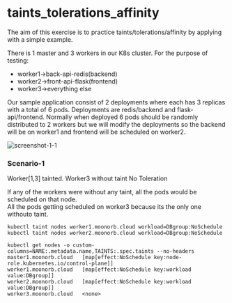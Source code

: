 # taints_tolerations_affinity
The aim of this exercise is to practice taints/tolerations/affinity by applying with a simple example.

There is 1 master and 3 workers in our K8s cluster. 
For the purpose of testing:
- worker1->back-api-redis(backend)
- worker2->front-api-flask(frontend)
- worker3->everything else

Our sample application consist of 2 deployments where each has 3 replicas with a total of 6 pods. Deployments are redis/backend and flask-api/frontend. 
Normally when deployed 6 pods should be randomly distributed to 2 workers but we will modify the deployments so the backend will be on worker1 and frontend will be scheduled on worker2.

![screenshot-1-1](https://user-images.githubusercontent.com/46006590/221326246-7c1fbcb5-858f-40ab-b238-87dadcb81765.PNG)

### Scenario-1
Worker[1,3] tainted.
Worker3 without taint
No Toleration

If any of the workers were without any taint, all the pods would be scheduled on that node.  
All the pods getting scheduled on worker3 because its the only one withouto taint.  

```
kubectl taint nodes worker1.moonorb.cloud workload=DBgroup:NoSchedule
kubectl taint nodes worker2.moonorb.cloud workload=DBgroup:NoSchedule
```
```
kubectl get nodes -o custom-columns=NAME:.metadata.name,TAINTS:.spec.taints --no-headers
master1.moonorb.cloud   [map[effect:NoSchedule key:node-role.kubernetes.io/control-plane]]
worker1.moonorb.cloud   [map[effect:NoSchedule key:workload value:DBgroup]]
worker2.moonorb.cloud   [map[effect:NoSchedule key:workload value:DBgroup]]
worker3.moonorb.cloud   <none>
```
